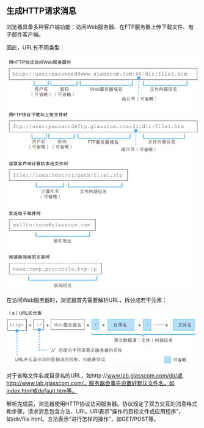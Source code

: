 ## 生成HTTP请求消息

浏览器具备多种客户端功能：访问Web服务器、在FTP服务器上传下载文件、电子邮件客户端。

因此，URL有不同类型：

![](1-1.png)

在访问Web服务器时，浏览器首先需要解析URL，拆分成若干元素：

![](1-2.png)

对于省略文件名或目录名的URL，如http://www.lab.glasscom.com/dir/或http://www.lab.glasscom.com/，服务器会事先设置好默认文件名，如index.html或default.htm等。

解析完成后，浏览器使用HTTP协议访问服务器。协议规定了双方交互的消息格式和步骤，请求消息包含方法、URI。URI表示“操作的目标文件或应用程序”，如/dir/file.html。方法表示“进行怎样的操作”，如GET/POST等。

